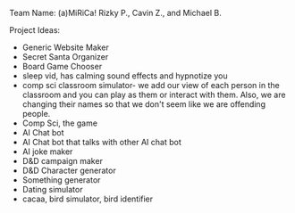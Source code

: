Team Name: (a)MiRiCa!
Rizky P., Cavin Z., and Michael B.

Project Ideas:
- Generic Website Maker
- Secret Santa Organizer 
- Board Game Chooser
- sleep vid, has calming sound effects and hypnotize you
- comp sci classroom simulator- we add our view of each person in the classroom and you can play as them or interact with them. Also, we are changing their names so that we don't seem like we are offending people.
- Comp Sci, the game
- AI Chat bot
- AI Chat bot that talks with other AI chat bot
- AI joke maker
- D&D campaign maker
- D&D Character generator
- Something generator
- Dating simulator 
- cacaa, bird simulator, bird identifier
